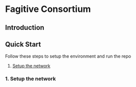 # Fagitive Consortium

## Introduction

## Quick Start

Follow these steps to setup the environment and run the repo

1. [Setup the network](#1-setup-the-network)

### 1. Setup the network

